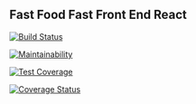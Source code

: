 ## Fast Food Fast Front End React

[![Build Status](https://travis-ci.org/MuhweziDeo/Fast-Food-fast-React.svg?branch=master)](https://travis-ci.org/MuhweziDeo/Fast-Food-fast-React)

[![Maintainability](https://api.codeclimate.com/v1/badges/3f5773b267132285cc12/maintainability)](https://codeclimate.com/github/MuhweziDeo/Fast-Food-fast-React/maintainability)

[![Test Coverage](https://api.codeclimate.com/v1/badges/3f5773b267132285cc12/test_coverage)](https://codeclimate.com/github/MuhweziDeo/Fast-Food-fast-React/test_coverage)

[![Coverage Status](https://coveralls.io/repos/github/MuhweziDeo/Fast-Food-fast-React/badge.svg?branch=master)](https://coveralls.io/github/MuhweziDeo/Fast-Food-fast-React?branch=master)